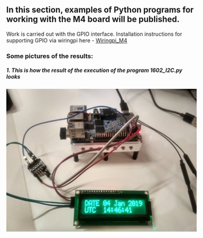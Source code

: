 ## In this section, examples of Python programs for working with the M4 board will be published.
Work is carried out with the GPIO interface.
Installation instructions for supporting GPIO via wiringpi here - [Wiringpi_M4](https://github.com/Pavelectric/WiringPi_M4)

### Some pictures of the results:

##### 1. This is how the result of the execution of the program _1602_I2C.py_ looks
![alt text](https://github.com/Pavelectric/M4/blob/master/1602_I2C.jpg)
